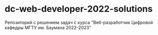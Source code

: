 # dc-web-developer-2022-solutions
 Репозиторий с решением задач с курса "Веб-разработчик Цифровой кафедры МГТУ им. Баумана 2022-2023"
